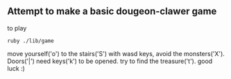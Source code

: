 ## Attempt to make a basic dougeon-clawer game

to play
```shell
ruby ./lib/game
```

move yourself('o') to the stairs('S') with wasd keys, avoid the monsters('X'). Doors('|') need keys('k') to be opened.
try to find the treasure('t'). good luck :)
